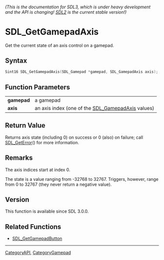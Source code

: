 ###### (This is the documentation for SDL3, which is under heavy development and the API is changing! [SDL2](https://wiki.libsdl.org/SDL2/) is the current stable version!)
# SDL_GetGamepadAxis

Get the current state of an axis control on a gamepad.

## Syntax

```c
Sint16 SDL_GetGamepadAxis(SDL_Gamepad *gamepad, SDL_GamepadAxis axis);

```

## Function Parameters

|                 |                                                                      |
| --------------- | -------------------------------------------------------------------- |
| **gamepad**     | a gamepad                                                            |
| **axis**        | an axis index (one of the [SDL_GamepadAxis](SDL_GamepadAxis) values) |

## Return Value

Returns axis state (including 0) on success or 0 (also) on failure; call
[SDL_GetError](SDL_GetError)() for more information.

## Remarks

The axis indices start at index 0.

The state is a value ranging from -32768 to 32767. Triggers, however, range
from 0 to 32767 (they never return a negative value).

## Version

This function is available since SDL 3.0.0.

## Related Functions

* [SDL_GetGamepadButton](SDL_GetGamepadButton)

----
[CategoryAPI](CategoryAPI), [CategoryGamepad](CategoryGamepad)


